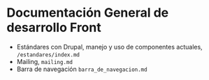 # Documentación General de desarrollo Front


* Estándares con Drupal, manejo y uso de componentes actuales, `/estandares/index.md`
* Mailing, `mailing.md`
* Barra de navegación `barra_de_navegacion.md`
